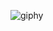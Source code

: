 
![giphy](https://user-images.githubusercontent.com/101504594/234354992-88f43717-fdaa-45b4-b148-e0834cac840e.gif)


